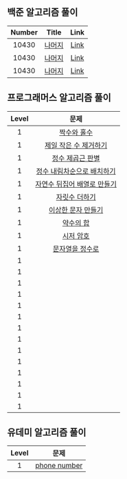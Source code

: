 ## 백준 알고리즘 풀이

|Number|Title|Link|
|:------:|:---:|:---:|
|10430|[나머지](https://www.acmicpc.net/problem/10430)|[Link](https://www.acmicpc.net/problem/10430)|
|10430|[나머지](https://www.acmicpc.net/problem/10430)|[Link](https://www.acmicpc.net/problem/10430)|
|10430|[나머지](https://www.acmicpc.net/problem/10430)|[Link](https://www.acmicpc.net/problem/10430)|


## 프로그래머스 알고리즘 풀이

|Level|문제|
|:------:|:---:|
|1|[짝수와 홀수](https://programmers.co.kr/learn/courses/30/lessons/12937)
|1|[제일 작은 수 제거하기](https://programmers.co.kr/learn/courses/30/lessons/12935)
|1|[정수 제곱근 판별](https://programmers.co.kr/learn/courses/30/lessons/12934?language=swift)
|1|[정수 내림차순으로 배치하기](https://programmers.co.kr/learn/courses/30/lessons/12933)
|1|[자연수 뒤집어 배열로 만들기](https://programmers.co.kr/learn/courses/30/lessons/12932)
|1|[자릿수 더하기](https://programmers.co.kr/learn/courses/30/lessons/12931)
|1|[이상한 문자 만들기](https://programmers.co.kr/learn/courses/30/lessons/12930)
|1|[약수의 합](https://programmers.co.kr/learn/courses/30/lessons/12928)
|1|[시저 암호](https://programmers.co.kr/learn/courses/30/lessons/12926)
|1|[문자열을 정수로 ](https://programmers.co.kr/learn/courses/30/lessons/12925#)
|1|[]()
|1|[]()
|1|[]()
|1|[]()
|1|[]()
|1|[]()
|1|[]()
|1|[]()
|1|[]()
|1|[]()
|1|[]()
|1|[]()
|1|[]()
|1|[]()

## 유데미 알고리즘 풀이
|Level|문제|
|:------:|:---:|
|1|[phone number](https://github.com/kimdj1102/coding_Test/blob/main/phone%20number)
